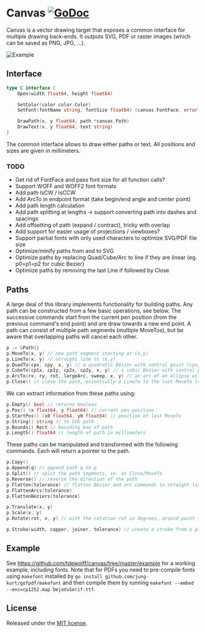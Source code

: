 # Canvas <a name="canvas"></a> [![GoDoc](http://godoc.org/github.com/tdewolff/canvas?status.svg)](http://godoc.org/github.com/tdewolff/canvas)

Canvas is a vector drawing target that exposes a common interface for multiple drawing back-ends. It outputs SVG, PDF or raster images (which can be saved as PNG, JPG, ...).

![Example](https://raw.githubusercontent.com/tdewolff/canvas/master/example.png)

## Interface
``` go
type C interface {
	Open(width float64, height float64)

	SetColor(color color.Color)
	SetFont(fontName string, fontSize float64) (canvas.FontFace, error)

	DrawPath(x, y float64, path *canvas.Path)
	DrawText(x, y float64, text string)
}
```

The common interface allows to draw either paths or text. All positions and sizes are given in millimeters.

### TODO

* Get rid of FontFace and pass font size for all function calls?
* Support WOFF and WOFF2 font formats
* Add path IsCW / IsCCW
* Add ArcTo in endpoint format (take begin/end angle and center point)
* Add path length calculation
* Add path splitting at lengths -> support converting path into dashes and spacings
* Add offsetting of path (expand / contract), tricky with overlap
* Add support for easier usage of projections / viewboxes?
* Support partial fonts with only used characters to optimize SVG/PDF file size
* Optimize/minify paths from and to SVG
* Optimize paths by replacing Quad/Cube/Arc to line if they are linear (eg. p0=p1=p2 for cubic Bezier)
* Optimize paths by removing the last Line if followed by Close

## Paths
A large deal of this library implements functionality for building paths. Any path can be constructed from a few basic operations, see below. The successive commands start from the current pen position (from the previous command's end point) and are draw towards a new end point. A path can consist of multiple path segments (multiple MoveTos), but be aware that overlapping paths will cancel each other.

``` go
p := &Path{}
p.MoveTo(x, y) // new path segment starting at (x,y)
p.LineTo(x, y) // straight line to (x,y)
p.QuadTo(cpx, cpy, x, y) // a quadratic Bézier with control point (cpx,cpy) and end point (x,y)
p.CubeTo(cp1x, cp1y, cp2x, cp2y, x, y) // a cubic Bézier with control points (cp1x,cp1y), (cp2x,cp2y) and end point (x,y)
p.ArcTo(rx, ry, rot, largeArc, sweep, x, y) // an arc of an ellipse with radii (rx,ry), rotated by rot (in degrees), with flags largeArc and sweep (booleans, see https://www.w3.org/TR/SVG/paths.html#PathDataEllipticalArcCommands)
p.Close() // close the path, essentially a LineTo to the last MoveTo location
```

We can extract information from these paths using:

``` go
p.Empty() bool // returns boolean
p.Pos() (x float64, y float64) // current pen position
p.StartPos() (x0 float64, y0 float64) // position of last MoveTo
p.String() string // to SVG path
p.Bounds() Rect // bounding box of path
p.Length() float64 // length of path in millimeters
```

These paths can be manipulated and transformed with the following commands. Each will return a pointer to the path.

``` go
p.Copy()
p.Append(q) // append path q to p
p.Split() // split the path segments, ie. at Close/MoveTo
p.Reverse() // reverse the direction of the path
p.Flatten(tolerance) // flatten Bézier and arc commands to straight lines, with a maximum deviation of tolarance
p.FlattenArcs(tolerance)
p.FlattenBeziers(tolerance)

p.Translate(x, y)
p.Scale(x, y)
p.Rotate(rot, x, y) // with the rotation rot in degrees, around point (x,y)

p.Stroke(width, capper, joiner, tolerance) // create a stroke from a path of certain width, using capper and joiner for caps and joins
```

## Example
See https://github.com/tdewolff/canvas/tree/master/example for a working example, including fonts. Note that for PDFs you need to pre-compile fonts using `makefont` installed by `go install github.com/jung-kurt/gofpdf/makefont` and then compile them by running `makefont --embed --enc=cp1252.map DejaVuSerif.ttf`.

## License
Released under the [MIT license](LICENSE.md).
